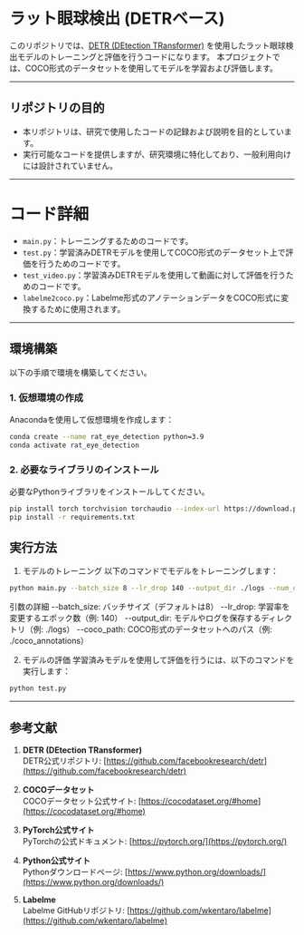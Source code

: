 # ラット眼球検出 (DETRベース)

このリポジトリでは、[DETR (DEtection TRansformer)](https://github.com/facebookresearch/detr) を使用したラット眼球検出モデルのトレーニングと評価を行うコードになります。 
本プロジェクトでは、COCO形式のデータセットを使用してモデルを学習および評価します。

---

## **リポジトリの目的**

- 本リポジトリは、研究で使用したコードの記録および説明を目的としています。
- 実行可能なコードを提供しますが、研究環境に特化しており、一般利用向けには設計されていません。

---

# コード詳細

- `main.py`：トレーニングするためのコードです。
- `test.py`：学習済みDETRモデルを使用してCOCO形式のデータセット上で評価を行うためのコードです。
- `test_video.py`：学習済みDETRモデルを使用して動画に対して評価を行うためのコードです。
- `labelme2coco.py`：Labelme形式のアノテーションデータをCOCO形式に変換するために使用されます。

---

## 環境構築

以下の手順で環境を構築してください。

### **1. 仮想環境の作成**

Anacondaを使用して仮想環境を作成します：

```bash
conda create --name rat_eye_detection python=3.9
conda activate rat_eye_detection
```

### **2. 必要なライブラリのインストール**
必要なPythonライブラリをインストールしてください。
```bash
pip install torch torchvision torchaudio --index-url https://download.pytorch.org/whl/cu118
pip install -r requirements.txt
```

## **実行方法**
1. モデルのトレーニング
以下のコマンドでモデルをトレーニングします：

```bash
python main.py --batch_size 8 --lr_drop 140 --output_dir ./logs --num_queries 1 --coco_path ./coco_annotations
```
引数の詳細
--batch_size: バッチサイズ（デフォルトは8）
--lr_drop: 学習率を変更するエポック数（例: 140）
--output_dir: モデルやログを保存するディレクトリ（例: ./logs）
--coco_path: COCO形式のデータセットへのパス（例: ./coco_annotations）

2. モデルの評価
学習済みモデルを使用して評価を行うには、以下のコマンドを実行します：

```bash
python test.py
```
---

## **参考文献**

1. **DETR (DEtection TRansformer)**  
   DETR公式リポジトリ: [https://github.com/facebookresearch/detr](https://github.com/facebookresearch/detr)

2. **COCOデータセット**  
   COCOデータセット公式サイト: [https://cocodataset.org/#home](https://cocodataset.org/#home)

3. **PyTorch公式サイト**  
   PyTorchの公式ドキュメント: [https://pytorch.org/](https://pytorch.org/)

4. **Python公式サイト**  
   Pythonダウンロードページ: [https://www.python.org/downloads/](https://www.python.org/downloads/)

5. **Labelme**  
   Labelme GitHubリポジトリ: [https://github.com/wkentaro/labelme](https://github.com/wkentaro/labelme)
